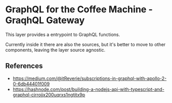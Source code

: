 # GraphQL for the Coffee Machine - GraqhQL Gateway

This layer provides a entrypoint to GraphQL functions.

Currently inside it there are also the sources, but it's better to move to other components, leaving the layer source agnostic.

## References

- <https://medium.com/@itReverie/subscriptions-in-graphql-with-apollo-2-0-6db44401f009>
- <https://hashnode.com/post/building-a-nodejs-api-with-typescript-and-graphql-cjrrojjx200uqrxs1ngtitx9p>